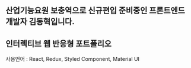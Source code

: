 ## 산업기능요원 보충역으로 신규편입 준비중인 프론트엔드 개발자 김동혁입니다. 
## 인터렉티브 웹 반응형 포트폴리오
사용언어 : React, Redux, Styled Component, Material UI
